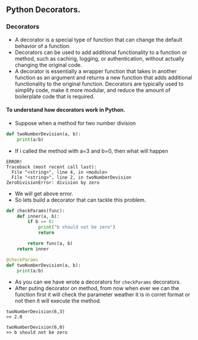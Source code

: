 ## Python Decorators.

### Decorators
* A decorator is a special type of function that can change the default behavior of a function.
* Decorators can be used to add additional functionality to a function or method, such as caching, logging, or authentication, without actually changing the original code.
* A decorator is essentially a wrapper function that takes in another function as an argument and returns a new function that adds additional functionality to the original function. Decorators are typically used to simplify code, make it more modular, and reduce the amount of boilerplate code that is required.


#### To understand how decorators work in Python.

* Suppose when a method for two number division
```python
def twoNumberDevision(a, b):
    print(a/b)
```

* If i called the method with a=3 and b=0, then what will happen 
```
ERROR!
Traceback (most recent call last):
  File "<string>", line 4, in <module>
  File "<string>", line 2, in twoNumberDevision
ZeroDivisionError: division by zero
```
* We will get above error.
* So lets build a decorator that can tackle this problem.

```python
def checkParams(func):
    def inner(a, b):
        if b == 0:
            print("b should not be zero")
            return

        return func(a, b)
    return inner

@checkParams
def twoNumberDevision(a, b):
    print(a/b)
```

* As you can we have wrote a decorators for `checkParams` decorators.
* After puting decorator on method, from now when ever we can the function first it will check the parameter weather it is in corret format or not then it will execute the method.

```
twoNumberDevision(6,3)
>> 2.0

twoNumberDevision(6,0)
>> b should not be zero
```